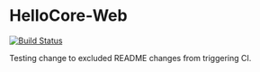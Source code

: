 # HelloCore-Web

[![Build Status](https://dev.azure.com/devops-jps/hello-devops/_apis/build/status/hello-devops%20-%20CI)](https://dev.azure.com/devops-jps/hello-devops/_build/latest?definitionId=2)

Testing change to excluded README changes from triggering CI.
